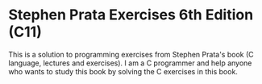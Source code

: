 # Stephen Prata Exercises 6th Edition (C11)
This is a solution to programming exercises from Stephen Prata's book (C language, lectures and exercises).
I am a C programmer and help anyone who wants to study this book by solving the C exercises in this book.
